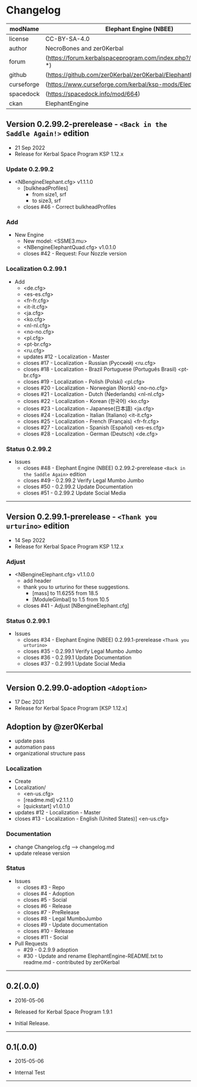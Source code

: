 # Changelog  
  
| modName    | Elephant Engine (NBEE)                                           |
| ---------- | ---------------------------------------------------------------- |
| license    | CC-BY-SA-4.0                                                     |
| author     | NecroBones and zer0Kerbal                                        |
| forum      | (https://forum.kerbalspaceprogram.com/index.php?/topic/206024-*) |
| github     | (https://github.com/zer0Kerbal/zer0Kerbal/ElephantEngine)        |
| curseforge | (https://www.curseforge.com/kerbal/ksp-mods/ElephantEngine)      |
| spacedock  | (https://spacedock.info/mod/664)                                 |
| ckan       | ElephantEngine                                                   |

## Version 0.2.99.2-prerelease - `<Back in the Saddle Again!>` edition

* 21 Sep 2022  
* Release for Kerbal Space Program KSP 1.12.x

### Update 0.2.99.2

* <NBengineElephant.cfg> v1.1.1.0
  * [bulkheadProfiles]
    * from size1, srf
    * to size3, srf
  * closes #46 - Correct bulkheadProfiles

### Add

* New Engine
  * New model: <SSME3.mu>
  * <NBengineElephantQuad.cfg> v1.0.1.0
  * closes #42 - Request: Four Nozzle version

### Localization 0.2.99.1

* Add
  * <de.cfg>
  * <es-es.cfg>
  * <fr-fr.cfg>
  * <it-it.cfg>
  * <ja.cfg>
  * <ko.cfg>
  * <nl-nl.cfg>
  * <no-no.cfg>
  * <pl.cfg>
  * <pt-br.cfg>
  * <ru.cfg>
  * updates #12 - Localization - Master
  * closes #17 - Localization - Russian (Русский) <ru.cfg>
  * closes #18 - Localization - Brazil Portuguese (Português Brasil) <pt-br.cfg>
  * closes #19 - Localization - Polish (Polski) <pl.cfg>
  * closes #20 - Localization - Norwegian (Norsk) <no-no.cfg>
  * closes #21 - Localization - Dutch (Nederlands) <nl-nl.cfg>
  * closes #22 - Localization - Korean (한국어) <ko.cfg>
  * closes #23 - Localization - Japanese(日本語) <ja.cfg>
  * closes #24 - Localization - Italian (Italiano) <it-it.cfg>
  * closes #25 - Localization - French (Français) <fr-fr.cfg>
  * closes #27 - Localization - Spanish (Español) <es-es.cfg>
  * closes #28 - Localization - German (Deutsch) <de.cfg>

### Status 0.2.99.2

* Issues
  * closes #48 - Elephant Engine (NBEE) 0.2.99.2-prerelease `<Back in the Saddle Again>` edition
  * closes #49 - 0.2.99.2 Verify Legal Mumbo Jumbo
  * closes #50 - 0.2.99.2 Update Documentation
  * closes #51 - 0.2.99.2 Update Social Media

---

## Version 0.2.99.1-prerelease - `<Thank you urturino>` edition

* 14 Sep 2022
* Release for Kerbal Space Program KSP 1.12.x

### Adjust

* <NBengineElephant.cfg> v1.1.0.0
  * add header
  * thank you to urturino for these suggestions.
    * [mass] to 11.6255 from 18.5
    * [ModuleGimbal] to 1.5 from 10.5
  * closes #41 - Adjust [NBengineElephant.cfg]

### Status 0.2.99.1

* Issues
  * closes #34 - Elephant Engine (NBEE) 0.2.99.1-prerelease `<Thank you urturino>`
  * closes #35 - 0.2.99.1 Verify Legal Mumbo Jumbo
  * closes #36 - 0.2.99.1 Update Documentation
  * closes #37 - 0.2.99.1 Update Social Media

---

## Version 0.2.99.0-adoption `<Adoption>`

* 17 Dec 2021
* Release for Kerbal Space Program [KSP 1.12.x]

## Adoption by @zer0Kerbal

* update pass
* automation pass
* organizational structure pass

### Localization

* Create
* Localization/
  * <en-us.cfg>
  * [readme.md] v2.1.1.0
  * [quickstart] v1.0.1.0
* updates #12 - Localization - Master
* closes #13 - Localization - English (United States)] <en-us.cfg>

### Documentation

* change Changelog.cfg --> changelog.md
* update release version

### Status

* Issues
  * closes #3 - Repo
  * closes #4 - Adoption
  * closes #5 - Social
  * closes #6 - Release
  * closes #7 - PreRelease
  * closes #8 - Legal MumboJumbo
  * closes #9 - Update documentation
  * closes #10 - Release
  * closes #11 - Social
* Pull Requests
  * #29 - 0.2.9.9 adoption
  * #30 - Update and rename ElephantEngine-README.txt to readme.md - contributed by zer0Kerbal

---

## 0.2(.0.0)

* 2016-05-06
* Released for Kerbal Space Program 1.9.1

* Initial Release.

---

## 0.1(.0.0)

* 2015-05-06

* Internal Test

---
